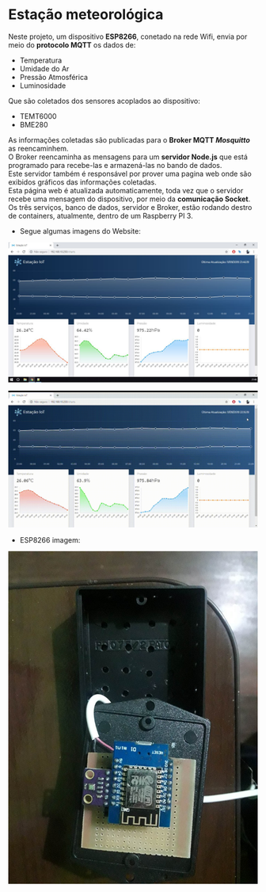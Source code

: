 
# Estação meteorológica

Neste projeto, um dispositivo **ESP8266**, conetado na rede Wifi, envia por meio do **protocolo MQTT** os dados de:
 - Temperatura
 - Umidade do Ar
 - Pressão Atmosférica
 - Luminosidade

Que são coletados dos sensores acoplados ao dispositivo:
 - TEMT6000
 - BME280


As informações coletadas são publicadas para o **Broker MQTT *Mosquitto*** as reencaminhem.
<br>
O Broker reencaminha as mensagens para um **servidor Node.js** que está programado para recebe-las e armazená-las no bando de dados.<br>
Este servidor também é responsável por prover uma pagina web onde são exibidos gráficos das informações coletadas.
<br>
Esta página web é atualizada automaticamente, toda vez que o servidor recebe uma mensagem do dispositivo, por meio da **comunicação Socket**.<br>
Os três serviços, banco de dados, servidor e Broker, estão rodando destro de containers, atualmente, dentro de um Raspberry PI 3.
<br>

 - Segue algumas imagens do Website:

![](img/grafico.JPG)


![](img/gif.gif)


- ESP8266 imagem:

![](img/esp8266.jpg)
